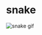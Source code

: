 # snake
![snake gif](https://github.com/venkateshness/snake/blob/output/github-contribution-grid-snake.svg)
